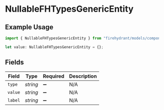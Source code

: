 # NullableFHTypesGenericEntity

## Example Usage

```typescript
import { NullableFHTypesGenericEntity } from "firehydrant/models/components";

let value: NullableFHTypesGenericEntity = {};
```

## Fields

| Field              | Type               | Required           | Description        |
| ------------------ | ------------------ | ------------------ | ------------------ |
| `type`             | *string*           | :heavy_minus_sign: | N/A                |
| `value`            | *string*           | :heavy_minus_sign: | N/A                |
| `label`            | *string*           | :heavy_minus_sign: | N/A                |